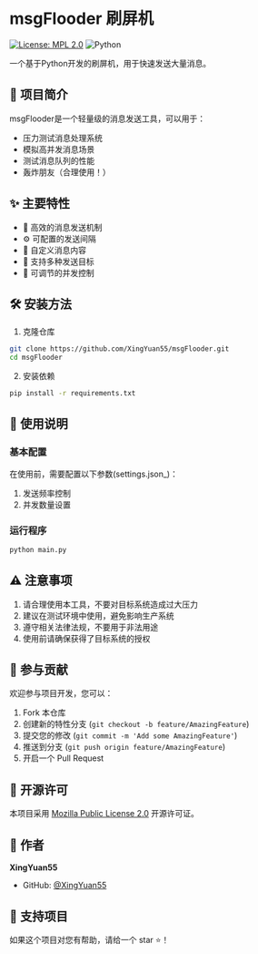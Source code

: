 # msgFlooder 刷屏机

[![License: MPL 2.0](https://img.shields.io/badge/License-MPL%202.0-brightgreen.svg)](https://opensource.org/licenses/MPL-2.0)
![Python](https://img.shields.io/badge/Python-3776AB?style=flat&logo=python&logoColor=white)

一个基于Python开发的刷屏机，用于快速发送大量消息。

## 📝 项目简介

msgFlooder是一个轻量级的消息发送工具，可以用于：
- 压力测试消息处理系统
- 模拟高并发消息场景
- 测试消息队列的性能
- 轰炸朋友（合理使用！）

## ✨ 主要特性

- 🚀 高效的消息发送机制
- ⚙️ 可配置的发送间隔
- 📝 自定义消息内容
- 🎯 支持多种发送目标
- 🔄 可调节的并发控制

## 🛠️ 安装方法

1. 克隆仓库
```bash
git clone https://github.com/XingYuan55/msgFlooder.git
cd msgFlooder
```

2. 安装依赖
```bash
pip install -r requirements.txt
```

## 📖 使用说明

### 基本配置

在使用前，需要配置以下参数(settings.json_)：

1. 发送频率控制
2. 并发数量设置

### 运行程序

```bash
python main.py
```

## ⚠️ 注意事项

1. 请合理使用本工具，不要对目标系统造成过大压力
2. 建议在测试环境中使用，避免影响生产系统
3. 遵守相关法律法规，不要用于非法用途
4. 使用前请确保获得了目标系统的授权

## 🤝 参与贡献

欢迎参与项目开发，您可以：

1. Fork 本仓库
2. 创建新的特性分支 (`git checkout -b feature/AmazingFeature`)
3. 提交您的修改 (`git commit -m 'Add some AmazingFeature'`)
4. 推送到分支 (`git push origin feature/AmazingFeature`)
5. 开启一个 Pull Request

## 📄 开源许可

本项目采用 [Mozilla Public License 2.0](https://opensource.org/licenses/MPL-2.0) 开源许可证。

## 👤 作者

**XingYuan55**

- GitHub: [@XingYuan55](https://github.com/XingYuan55)

## 🌟 支持项目

如果这个项目对您有帮助，请给一个 star ⭐️！
